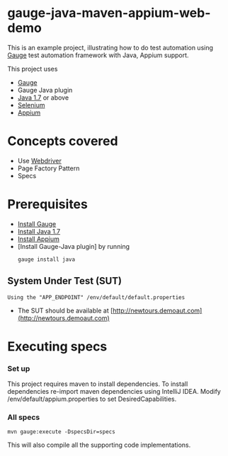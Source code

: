 # gauge-java-maven-appium-web-demo

This is an example project, illustrating how to do test automation using [Gauge](https://github.com/getgauge/gauge) test automation framework with Java, Appium support.

This project uses

- [Gauge](http://getgauge.io/)
- Gauge Java plugin
- [Java 1.7](http://www.oracle.com/technetwork/java/javase/downloads/jdk8-downloads-2133151.html) or above
- [Selenium](https://seleniumhq.github.io/docs/)
- [Appium](http://appium.io/slate/en/master/?java#)


# Concepts covered

- Use [Webdriver](http://docs.seleniumhq.org/projects/webdriver/)
- Page Factory Pattern
- Specs

# Prerequisites

- [Install Gauge](http://getgauge.io/download.html)
- [Install Java 1.7](http://www.oracle.com/technetwork/java/javase/downloads/jdk8-downloads-2133151.html)
- [Install Appium](http://appium.io/downloads.html)
- [Install Gauge-Java plugin] by running
  ````
  gauge install java
  ````

## System Under Test (SUT)

```
Using the "APP_ENDPOINT" /env/default/default.properties
```
* The SUT should be available at [http://newtours.demoaut.com](http://newtours.demoaut.com)

# Executing specs

### Set up
This project requires maven to install dependencies. To install dependencies re-import maven dependencies using IntelliJ IDEA.
Modify /env/default/appium.properties to set DesiredCapabilities.

### All specs
````
mvn gauge:execute -DspecsDir=specs
````
This will also compile all the supporting code implementations.

